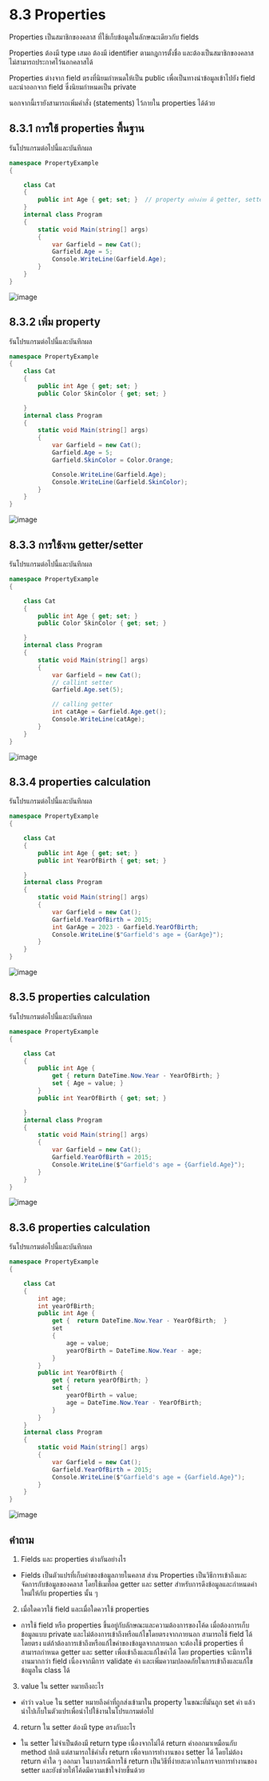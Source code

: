 # 8.3 Properties 

Properties เป็นสมาชิกของคลาส ที่ใช้เก็บข้อมูลในลักษณะเดียวกับ fields 

Properties ต้องมี type เสมอ ต้องมี identifier ตามกฎการตั้งชื่อ และต้องเป็นสมาชิกของคลาส ไม่สามารถประกาศไว้นอกคลาสได้	

Properties ต่างจาก field ตรงที่นิยมกำหนดให้เป็น public เพื่อเป็นทางนำข้อมูลเข้าไปยัง field และนำออกจาก field ซึ่งนิยมกำหนดเป็น private

นอกจากนี้เรายังสามารถเพิ่มคำสั่ง (statements) ไว้ภายใน properties ได้ด้วย 

## 8.3.1 การใช้ properties พื้นฐาน 

รันโปรแกรมต่อไปนี้และบันทึกผล

``` cs
namespace PropertyExample
{

    class Cat
    {
        public int Age { get; set; }  // property อย่างง่าย มี getter, setter
    }
    internal class Program
    {
        static void Main(string[] args)
        {
            var Garfield = new Cat();
            Garfield.Age = 5;
            Console.WriteLine(Garfield.Age);
        }
    }
}
```
![image](https://github.com/TanapatPluemchai/OOP2565-Week-08/assets/115067806/6c08b873-8041-4d6a-8d35-c2bf8fd5e05c)

## 8.3.2 เพิ่ม property

รันโปรแกรมต่อไปนี้และบันทึกผล

```cs
namespace PropertyExample
{
    class Cat
    {
        public int Age { get; set; }
        public Color SkinColor { get; set; }

    }
    internal class Program
    {
        static void Main(string[] args)
        {
            var Garfield = new Cat();
            Garfield.Age = 5;
            Garfield.SkinColor = Color.Orange;

            Console.WriteLine(Garfield.Age);
            Console.WriteLine(Garfield.SkinColor);
        }
    }
}
```
![image](https://github.com/TanapatPluemchai/OOP2565-Week-08/assets/115067806/6517dead-b437-46c7-9799-abc6bb4c93d7)

## 8.3.3  การใช้งาน getter/setter

รันโปรแกรมต่อไปนี้และบันทึกผล

``` cs
namespace PropertyExample
{

    class Cat
    {
        public int Age { get; set; }
        public Color SkinColor { get; set; }

    }
    internal class Program
    {
        static void Main(string[] args)
        {
            var Garfield = new Cat();
            // callint setter
            Garfield.Age.set(5);

            // calling getter
            int catAge = Garfield.Age.get();
            Console.WriteLine(catAge);
        }
    }
}
```
![image](https://github.com/TanapatPluemchai/OOP2565-Week-08/assets/115067806/9b44df97-c514-4722-a0bd-1628b4cb7460)

## 8.3.4 properties calculation

รันโปรแกรมต่อไปนี้และบันทึกผล
``` cs
namespace PropertyExample
{

    class Cat
    {
        public int Age { get; set; }
        public int YearOfBirth { get; set; }

    }
    internal class Program
    {
        static void Main(string[] args)
        {
            var Garfield = new Cat();
            Garfield.YearOfBirth = 2015;
            int GarAge = 2023 - Garfield.YearOfBirth;
            Console.WriteLine($"Garfield's age = {GarAge}");
        }
    }
}
```
![image](https://github.com/TanapatPluemchai/OOP2565-Week-08/assets/115067806/190c7d53-1b84-4911-a6eb-3ea102c561c2)
## 8.3.5 properties calculation

รันโปรแกรมต่อไปนี้และบันทึกผล

``` cs
namespace PropertyExample
{

    class Cat
    {
        public int Age {
            get { return DateTime.Now.Year - YearOfBirth; }
            set { Age = value; } 
        }
        public int YearOfBirth { get; set; }

    }
    internal class Program
    {
        static void Main(string[] args)
        {
            var Garfield = new Cat();
            Garfield.YearOfBirth = 2015;
            Console.WriteLine($"Garfield's age = {Garfield.Age}");
        }
    }
}
```
![image](https://github.com/TanapatPluemchai/OOP2565-Week-08/assets/115067806/d2adabf7-d8cd-4c58-ab33-0a24cb202048)
## 8.3.6 properties calculation

รันโปรแกรมต่อไปนี้และบันทึกผล

```cs
namespace PropertyExample
{

    class Cat
    {
        int age;
        int yearOfBirth;
        public int Age {
            get {  return DateTime.Now.Year - YearOfBirth;  }
            set 
            { 
                age = value;
                yearOfBirth = DateTime.Now.Year - age;
            } 
        }
        public int YearOfBirth {
            get { return yearOfBirth; }
            set { 
                yearOfBirth = value;
                age = DateTime.Now.Year - YearOfBirth;
            }
        }
    }
    internal class Program
    {
        static void Main(string[] args)
        {
            var Garfield = new Cat();
            Garfield.YearOfBirth = 2015;
            Console.WriteLine($"Garfield's age = {Garfield.Age}");
        }
    }
}
```
![image](https://github.com/TanapatPluemchai/OOP2565-Week-08/assets/115067806/66908fa7-dd6f-4a26-8b44-1dcbb8b8c78e)
## คำถาม

1. Fields และ properties ต่างกันอย่างไร
* Fields เป็นตัวแปรที่เก็บค่าของข้อมูลภายในคลาส ส่วน Properties เป็นวิธีการเข้าถึงและจัดการกับข้อมูลของคลาส โดยใช้เมท็อด getter และ setter สำหรับการดึงข้อมูลและกำหนดค่าใหม่ให้กับ properties นั้น ๆ

2. เมื่อใดควรใช้ field และเมื่อใดควรใช้ properties
* การใช้ field หรือ properties ขึ้นอยู่กับลักษณะและความต้องการของโค้ด เมื่อต้องการเก็บข้อมูลแบบ private และไม่ต้องการเข้าถึงหรือแก้ไขโดยตรงจากภายนอก สามารถใช้ field ได้โดยตรง แต่ถ้าต้องการเข้าถึงหรือแก้ไขค่าของข้อมูลจากภายนอก จะต้องใช้ properties ที่สามารถกำหนด getter และ setter เพื่อเข้าถึงและแก้ไขค่าได้ โดย properties จะมีการใช้งานมากกว่า field เนื่องจากมีการ validate ค่า และเพิ่มความปลอดภัยในการเข้าถึงและแก้ไขข้อมูลใน class ได้
3. value ใน setter หมายถึงอะไร
* คำว่า `value` ใน setter หมายถึงค่าที่ถูกส่งเข้ามาใน property ในขณะที่มันถูก set ค่า แล้วนำไปเก็บในตัวแปรเพื่อนำไปใช้งานในโปรแกรมต่อไป
4. return ใน setter ต้องมี type ตรงกับอะไร
* ใน setter ไม่จำเป็นต้องมี return type เนื่องจากไม่ได้ return ค่าออกมาเหมือนกับ method ปกติ แต่สามารถใช้คำสั่ง return เพื่อจบการทำงานของ setter ได้ โดยไม่ต้อง return ค่าใด ๆ ออกมา ในบางกรณีการใช้ return เป็นวิธีที่ง่ายสะดวกในการจบการทำงานของ setter และยังช่วยให้โค้ดมีความเข้าใจง่ายขึ้นด้วย

